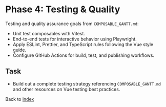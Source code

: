 # Phase 4: Testing & Quality

Testing and quality assurance goals from `COMPOSABLE_GANTT.md`:

- Unit test composables with Vitest.
- End-to-end tests for interactive behavior using Playwright.
- Apply ESLint, Prettier, and TypeScript rules following the Vue style guide.
- Configure GitHub Actions for build, test, and publishing workflows.

## Task
- Build out a complete testing strategy referencing `COMPOSABLE_GANTT.md` and other resources on Vue testing best practices.

Back to [index](index.md)
